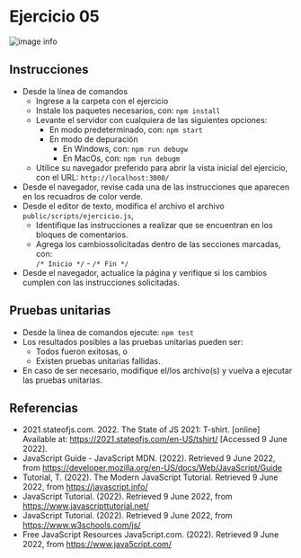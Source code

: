 # Ejercicio 05

![image info](images/ejercicio05.png)

## Instrucciones

* Desde la línea de comandos
	+ Ingrese a la carpeta con el ejercicio
	+ Instale los paquetes necesarios, con: `npm install`
	+ Levante el servidor con cualquiera de las siguientes opciones:
		- En modo predeterminado, con: `npm start`
		- En modo de depuración 
			+ En Windows, con: `npm run debugw`
			+ En MacOs, con: `npm run debugm`
	+ Utilice su navegador preferido para abrir la vista inicial del ejercicio, con el URL: `http://localhost:3000/`
* Desde el navegador, revise cada una de las instrucciones que aparecen en los recuadros de color verde.
* Desde el editor de texto, modifica el archivo el archivo `public/scripts/ejercicio.js`, 
	+ Identifique las instrucciones a realizar que se encuentran en los bloques de comentarios.
	+ Agrega los cambiossolicitadas dentro de las secciones marcadas, con:  
	`/* Inicio */` - `/* Fin */`
* Desde el navegador, actualice la página y verifique si los cambios cumplen con las instrucciones solicitadas.

## Pruebas unitarias

* Desde la línea de comandos ejecute: `npm test`
* Los resultados posibles a las pruebas unitarias pueden ser: 
	+ Todos fueron exitosas, o
	+ Existen pruebas unitarias fallidas.
* En caso de ser necesario, modifique el/los archivo(s) y vuelva a ejecutar las pruebas unitarias. 

## Referencias 

* 2021.stateofjs.com. 2022. The State of JS 2021: T-shirt. [online] Available at: <https://2021.stateofjs.com/en-US/tshirt/> [Accessed 9 June 2022].
* JavaScript Guide - JavaScript MDN. (2022). Retrieved 9 June 2022, from https://developer.mozilla.org/en-US/docs/Web/JavaScript/Guide
* Tutorial, T. (2022). The Modern JavaScript Tutorial. Retrieved 9 June 2022, from https://javascript.info/	
* JavaScript Tutorial. (2022). Retrieved 9 June 2022, from https://www.javascripttutorial.net/
* JavaScript Tutorial. (2022). Retrieved 9 June 2022, from https://www.w3schools.com/js/
* Free JavaScript Resources Java5cript.com. (2022). Retrieved 9 June 2022, from https://www.java5cript.com/